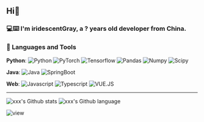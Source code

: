 ## Hi👋

### 💻:keyboard:  I'm iridescentGray, a ? years old developer from China.

### 🔨 Languages and Tools

  **Python**:
  ![Python](https://img.shields.io/badge/-Python-black?style=flat&logo=python])
  ![PyTorch](https://img.shields.io/badge/-PyTorch-EE4C2C?style=flat&logo=PyTorch&logoColor=white])
  ![Tensorflow](https://img.shields.io/badge/-Tensorflow-gray?style=flat&logo=tensorflow])
  ![Pandas](https://img.shields.io/badge/-Pandas-150458?style=flat&logo=Pandas])
  ![Numpy](https://img.shields.io/badge/-Numpy-lightgray?style=flat&logo=Numpy&logoColor=white])
  ![Scipy](https://img.shields.io/badge/-Scipy-blue?style=flat&logo=Scipy&logoColor=white])

 **Java**: 
  ![Java](https://img.shields.io/badge/Java-orange?style=flat&logo=java&logoColor=white])
  ![SpringBoot](https://img.shields.io/badge/-Springboot-black?style=flat&logo=springboot])
  
  **Web**: 
  ![Javascript](https://img.shields.io/badge/-Javascript-orange?style=flat&logo=javascript)
  ![Typescript](https://img.shields.io/badge/-Typescript-orange?style=flat&logo=typescript)
  ![VUE.JS](https://img.shields.io/badge/-VUE.JS-orange?style=flat&logo=vue.js)


---
![xxx's Github stats](https://github-readme-stats.vercel.app/api/top-langs/?username=iridescentGray&hide=html&hide_title=true&hide_border=true&layout=compact&langs_count=6&exclude_repo=comp426,Redventures-Movie-Quotes&text_color=000&icon_color=fff&bg_color=0,52fa5a,4dfcff,c64dff&theme=graywhite)
![xxx's Github language](https://github-readme-stats.vercel.app/api?username=iridescentGray&hide_title=true&hide_border=true&layout=compact&langs_count=6&exclude_repo=comp426,Redventures-Movie-Quotes&text_color=000&icon_color=fff&bg_color=0,52fa5a,4dfcff,c64dff&theme=graywhite)

![view](https://komarev.com/ghpvc/?username=iridescentGray&color=blueviolet)




